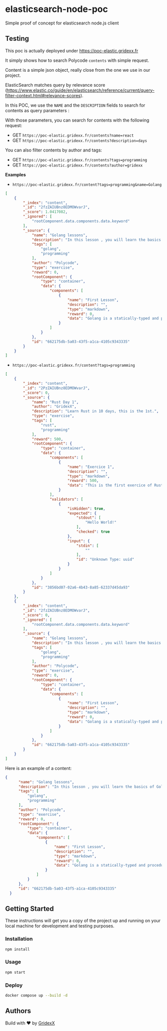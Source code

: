 #  elasticsearch-node-poc

Simple proof of concept for elasticsearch node.js client

## Testing

This poc is actually deployed under https://poc-elastic.gridexx.fr

It simply shows how to search Polycode `contents` with simple request.

Content is a simple json object, really close from the one we use in our project.

ElasticSearch matches query by relevance score (https://www.elastic.co/guide/en/elasticsearch/reference/current/query-filter-context.html#relevance-scores).

In this POC, we use the `NAME` and the `DESCRIPTION` fields to search for contents as query parameters :

With those parameters, you can search for contents with the following request:
- GET `https://poc-elastic.gridexx.fr/contents?name=react`
- GET `https://poc-elastic.gridexx.fr/contents?description=days`

You can also filter contents by author and tags:
- GET `https://poc-elastic.gridexx.fr/contents?tags=programming`
- GET `https://poc-elastic.gridexx.fr/contents?author=gridexx`


**Examples** 

- `https://poc-elastic.gridexx.fr/content?tags=programming&name=Golang`

```json
[
    {
        "_index": "content",
        "_id": "2fzZAIUBnz8EDMOWvarJ",
        "_score": 1.0417082,
        "_ignored": [
            "rootComponent.data.components.data.keyword"
        ],
        "_source": {
            "name": "Golang lessons",
            "description": "In this lesson , you will learn the basics of Golang. From functions to types, and many more, check this course to learn Golang",
            "tags": [
                "golang",
                "programming"
            ],
            "author": "Polycode",
            "type": "exercise",
            "reward": 0,
            "rootComponent": {
                "type": "container",
                "data": {
                    "components": [
                        {
                            "name": "First Lesson",
                            "description": "",
                            "type": "markdown",
                            "reward": 0,
                            "data": "Golang is a statically-typed and procedural programming language having syntax similar to C language. It was developed in 2007 by Robert Griesemer, Rob Pike, and Ken Thompson at Google. But they launched it in 2009 as an open-source programming language. It provides a rich standard library, garbage collection, and dynamic-typing capability and also provides support for the environment adopting patterns alike to dynamic languages. The latest version of the Golang is 1.13.1 released on 3rd September 2019. Here, we are providing a complete tutorial of Golang with proper examples."
                        }
                    ]
                }
            },
            "id": "662175db-5a03-43f5-a1ca-4105c9343335"
        }
    }
]
```

- `https://poc-elastic.gridexx.fr/content?tags=programming`

```json
[
    {
        "_index": "content",
        "_id": "2PzZAIUBnz8EDMOWvarJ",
        "_score": 0,
        "_source": {
            "name": "Rust Day 1",
            "author": "GridexX",
            "description": "Learn Rust in 10 days, this is the 1st.",
            "type": "exercise",
            "tags": [
                "rust",
                "programming"
            ],
            "reward": 500,
            "rootComponent": {
                "type": "container",
                "data": {
                    "components": [
                        {
                            "name": "Exercice 1",
                            "description": "",
                            "type": "markdown",
                            "reward": 500,
                            "data": "This is the first exercice of Rust. You should display a 'Hello World!' in the console"
                        }
                    ],
                    "validators": [
                        {
                            "isHidden": true,
                            "expected": {
                                "stdout": [
                                    "Hello World!"
                                ],
                                "checked": true
                            },
                            "input": {
                                "stdin": [
                                    ""
                                ],
                                "id": "Unknown Type: uuid"
                            }
                        }
                    ]
                }
            },
            "id": "3856bd07-02a6-4b43-8a85-62337d45da93"
        }
    },
    {
        "_index": "content",
        "_id": "2fzZAIUBnz8EDMOWvarJ",
        "_score": 0,
        "_ignored": [
            "rootComponent.data.components.data.keyword"
        ],
        "_source": {
            "name": "Golang lessons",
            "description": "In this lesson , you will learn the basics of Golang. From functions to types, and many more, check this course to learn Golang",
            "tags": [
                "golang",
                "programming"
            ],
            "author": "Polycode",
            "type": "exercise",
            "reward": 0,
            "rootComponent": {
                "type": "container",
                "data": {
                    "components": [
                        {
                            "name": "First Lesson",
                            "description": "",
                            "type": "markdown",
                            "reward": 0,
                            "data": "Golang is a statically-typed and procedural programming language having syntax similar to C language. It was developed in 2007 by Robert Griesemer, Rob Pike, and Ken Thompson at Google. But they launched it in 2009 as an open-source programming language. It provides a rich standard library, garbage collection, and dynamic-typing capability and also provides support for the environment adopting patterns alike to dynamic languages. The latest version of the Golang is 1.13.1 released on 3rd September 2019. Here, we are providing a complete tutorial of Golang with proper examples."
                        }
                    ]
                }
            },
            "id": "662175db-5a03-43f5-a1ca-4105c9343335"
        }
    }
]
```

Here is an example of a content:

```json
{
      "name": "Golang lessons",
      "description": "In this lesson , you will learn the basics of Golang. From functions to types, and many more, check this course to learn Golang",
      "tags": [
          "golang",
          "programming"
      ],
      "author": "Polycode",
      "type": "exercise",
      "reward": 0,
      "rootComponent": {
          "type": "container",
          "data": {
              "components": [
                  {
                      "name": "First Lesson",
                      "description": "",
                      "type": "markdown",
                      "reward": 0,
                      "data": "Golang is a statically-typed and procedural programming language having syntax similar to C language. It was developed in 2007 by Robert Griesemer, Rob Pike, and Ken Thompson at Google. But they launched it in 2009 as an open-source programming language. It provides a rich standard library, garbage collection, and dynamic-typing capability and also provides support for the environment adopting patterns alike to dynamic languages. The latest version of the Golang is 1.13.1 released on 3rd September 2019. Here, we are providing a complete tutorial of Golang with proper examples."
                  }
              ]
          }
      },
      "id": "662175db-5a03-43f5-a1ca-4105c9343335"
  }

```



## Getting Started

These instructions will get you a copy of the project up and running on your local machine for development and testing purposes.

###  Installation

```bash
npm install
```

###  Usage

```bash
npm start
```

### Deploy

```bash
docker compose up --build -d 
```


## Authors
Build with ❤️ by [GridexX](github.com/GridexX)